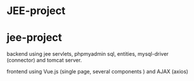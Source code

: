 # JEE-project
# jee-project

backend
using jee servlets, phpmyadmin sql, entities, mysql-driver (connector) and tomcat server.

frontend
using Vue.js (single page, several components ) and AJAX (axios) 

